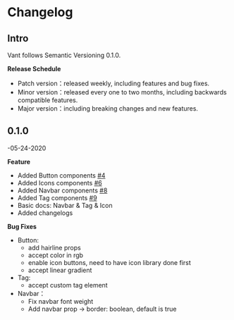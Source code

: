 # Changelog

## Intro

Vant follows Semantic Versioning 0.1.0.

**Release Schedule**

* Patch version：released weekly, including features and bug fixes.
* Minor version：released every one to two months, including backwards compatible features.
* Major version：including breaking changes and new features.

## **0**.1.0 

-05-24-2020

**Feature**

* Added Button components [\#4](https://github.com/mxdi9i7/vant-react/pull/4)
* Added Icons components [\#6](https://github.com/mxdi9i7/vant-react/pull/6/files)
* Added Navbar components [\#8](https://github.com/mxdi9i7/vant-react/pull/8)
* Added Tag components [\#9](https://github.com/mxdi9i7/vant-react/pull/9)
* Basic docs: Navbar & Tag & Icon
* Added changelogs

**Bug Fixes**

* Button: 
  * add hairline props
  * accept color in rgb
  * enable icon buttons, need to have icon library done first
  * accept linear gradient
* Tag: 
  * accept custom tag element
* Navbar：
  * Fix navbar font weight
  * Add navbar prop -&gt; border: boolean, default is true



